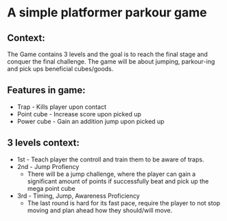 
# A simple platformer parkour game

## Context:
   The Game contains 3 levels and the goal is to reach the final stage and conquer the final challenge. The game will be about jumping, parkour-ing and pick ups beneficial cubes/goods.

## Features in game:
* Trap - Kills player upon contact  
* Point cube - Increase score upon picked up  
* Power cube - Gain an addition jump upon picked up

## 3 levels context:
* 1st - Teach player the controll and train them to be aware of traps.  
* 2nd - Jump Profiency  
   + There will be a jump challenge, where the player can gain a significant amount of points if successfully beat and pick up the mega point cube  
* 3rd - Timing, Jump, Awareness Proficiency  
   + The last round is hard for its fast pace, require the player to not stop moving and plan ahead how they should/will move.
